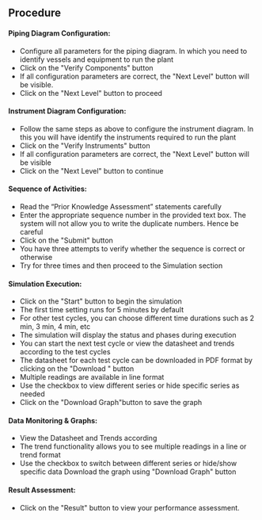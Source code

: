 ## Procedure

#### Piping Diagram Configuration:
- Configure all parameters for the piping diagram. In which you need to identify vessels and equipment to run the plant
- Click on the "Verify Components" button
- If all configuration parameters are correct, the "Next Level" button will be visible.
- Click on the "Next Level" button to proceed
#### Instrument Diagram Configuration:
- Follow the same steps as above to configure the instrument diagram. In this you will have identify the instruments required to run the plant
- Click on the "Verify Instruments" button
- If all configuration parameters are correct, the "Next Level" button will be visible
- Click on the "Next Level" button to continue
#### Sequence of Activities:
- Read the “Prior Knowledge Assessment” statements carefully
- Enter the appropriate sequence number in the provided text box. The system will not allow you to write the duplicate numbers. Hence be careful
- Click on the "Submit" button
- You have three attempts to verify whether the sequence is correct or otherwise
- Try for three times and then proceed to the Simulation section
#### Simulation Execution:
- Click on the "Start" button to begin the simulation
- The first time setting runs for 5 minutes by default
- For other test cycles, you can choose different time durations such as 2 min, 3 min, 4 min, etc
- The simulation will display the status and phases during execution
- You can start the next test cycle or view the datasheet and trends according to the test cycles
- The datasheet for each test cycle can be downloaded in PDF format by clicking on the "Download " button
- Multiple readings are available in line  format
- Use the checkbox to view different series or hide specific series as needed
- Click on the "Download Graph"button to save the graph 

#### Data Monitoring & Graphs:
- View the Datasheet and Trends according
- The trend functionality allows you to see multiple readings in a line or trend format
- Use the checkbox to switch between different series or hide/show specific data
 Download the graph using "Download Graph" button
 
#### Result Assessment:
- Click on the "Result" button to view your performance assessment.


